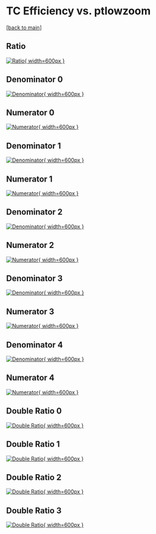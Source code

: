# TC Efficiency vs. ptlowzoom

[[back to main](./)]



## Ratio

[![Ratio](../mtv/var/TC_xtr_0_-1_eff_ptlowzoom.png){ width=600px }](../mtv/var/TC_xtr_0_-1_eff_ptlowzoom.pdf)

## Denominator 0

[![Denominator](../mtv/den/TC_xtr_0_-1_eff_ptlowzoom_den0.png){ width=600px }](../mtv/den/TC_xtr_0_-1_eff_ptlowzoom_den0.pdf)

## Numerator 0

[![Numerator](../mtv/num/TC_xtr_0_-1_eff_ptlowzoom_num0.png){ width=600px }](../mtv/num/TC_xtr_0_-1_eff_ptlowzoom_num0.pdf)

## Denominator 1

[![Denominator](../mtv/den/TC_xtr_0_-1_eff_ptlowzoom_den1.png){ width=600px }](../mtv/den/TC_xtr_0_-1_eff_ptlowzoom_den1.pdf)

## Numerator 1

[![Numerator](../mtv/num/TC_xtr_0_-1_eff_ptlowzoom_num1.png){ width=600px }](../mtv/num/TC_xtr_0_-1_eff_ptlowzoom_num1.pdf)

## Denominator 2

[![Denominator](../mtv/den/TC_xtr_0_-1_eff_ptlowzoom_den2.png){ width=600px }](../mtv/den/TC_xtr_0_-1_eff_ptlowzoom_den2.pdf)

## Numerator 2

[![Numerator](../mtv/num/TC_xtr_0_-1_eff_ptlowzoom_num2.png){ width=600px }](../mtv/num/TC_xtr_0_-1_eff_ptlowzoom_num2.pdf)

## Denominator 3

[![Denominator](../mtv/den/TC_xtr_0_-1_eff_ptlowzoom_den3.png){ width=600px }](../mtv/den/TC_xtr_0_-1_eff_ptlowzoom_den3.pdf)

## Numerator 3

[![Numerator](../mtv/num/TC_xtr_0_-1_eff_ptlowzoom_num3.png){ width=600px }](../mtv/num/TC_xtr_0_-1_eff_ptlowzoom_num3.pdf)

## Denominator 4

[![Denominator](../mtv/den/TC_xtr_0_-1_eff_ptlowzoom_den4.png){ width=600px }](../mtv/den/TC_xtr_0_-1_eff_ptlowzoom_den4.pdf)

## Numerator 4

[![Numerator](../mtv/num/TC_xtr_0_-1_eff_ptlowzoom_num4.png){ width=600px }](../mtv/num/TC_xtr_0_-1_eff_ptlowzoom_num4.pdf)

## Double Ratio 0

[![Double Ratio](../mtv/ratio/TC_xtr_0_-1_eff_ptlowzoom_ratio0.png){ width=600px }](../mtv/ratio/TC_xtr_0_-1_eff_ptlowzoom_ratio0.pdf)

## Double Ratio 1

[![Double Ratio](../mtv/ratio/TC_xtr_0_-1_eff_ptlowzoom_ratio1.png){ width=600px }](../mtv/ratio/TC_xtr_0_-1_eff_ptlowzoom_ratio1.pdf)

## Double Ratio 2

[![Double Ratio](../mtv/ratio/TC_xtr_0_-1_eff_ptlowzoom_ratio2.png){ width=600px }](../mtv/ratio/TC_xtr_0_-1_eff_ptlowzoom_ratio2.pdf)

## Double Ratio 3

[![Double Ratio](../mtv/ratio/TC_xtr_0_-1_eff_ptlowzoom_ratio3.png){ width=600px }](../mtv/ratio/TC_xtr_0_-1_eff_ptlowzoom_ratio3.pdf)


